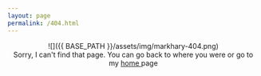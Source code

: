```yaml
---
layout: page
permalink: /404.html
---
```


<span style="display:block;text-align:center">
![]({{ BASE_PATH }}/assets/img/markhary-404.png)
</span> 

<span style="display:block;text-align:center">
Sorry, I can't find that page. You can go back to 
<a onclick="window.history.back()">where you were</a> or go to my 
<a href="/"> home </a> page
</span> 

